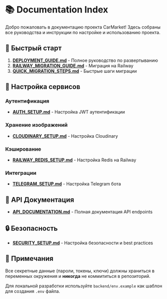 # 📚 Documentation Index

Добро пожаловать в документацию проекта CarMarket! Здесь собраны все руководства и инструкции по настройке и использованию проекта.

## 🚀 Быстрый старт

1. **[DEPLOYMENT_GUIDE.md](./DEPLOYMENT_GUIDE.md)** - Полное руководство по развертыванию
2. **[RAILWAY_MIGRATION_GUIDE.md](./RAILWAY_MIGRATION_GUIDE.md)** - Миграция на Railway
3. **[QUICK_MIGRATION_STEPS.md](./QUICK_MIGRATION_STEPS.md)** - Быстрые шаги миграции

## 🔧 Настройка сервисов

### Аутентификация
- **[AUTH_SETUP.md](./AUTH_SETUP.md)** - Настройка JWT аутентификации

### Хранение изображений
- **[CLOUDINARY_SETUP.md](./CLOUDINARY_SETUP.md)** - Настройка Cloudinary

### Кэширование
- **[RAILWAY_REDIS_SETUP.md](./RAILWAY_REDIS_SETUP.md)** - Настройка Redis на Railway

### Интеграции
- **[TELEGRAM_SETUP.md](./TELEGRAM_SETUP.md)** - Настройка Telegram бота

## 📖 API Документация

- **[API_DOCUMENTATION.md](./API_DOCUMENTATION.md)** - Полная документация API endpoints

## 🔒 Безопасность

- **[SECURITY_SETUP.md](./SECURITY_SETUP.md)** - Настройка безопасности и best practices

## 📝 Примечания

Все секретные данные (пароли, токены, ключи) должны храниться в переменных окружения и **никогда** не коммититься в репозиторий.

Для локальной разработки используйте `backend/env.example` как шаблон для создания `.env` файла.

